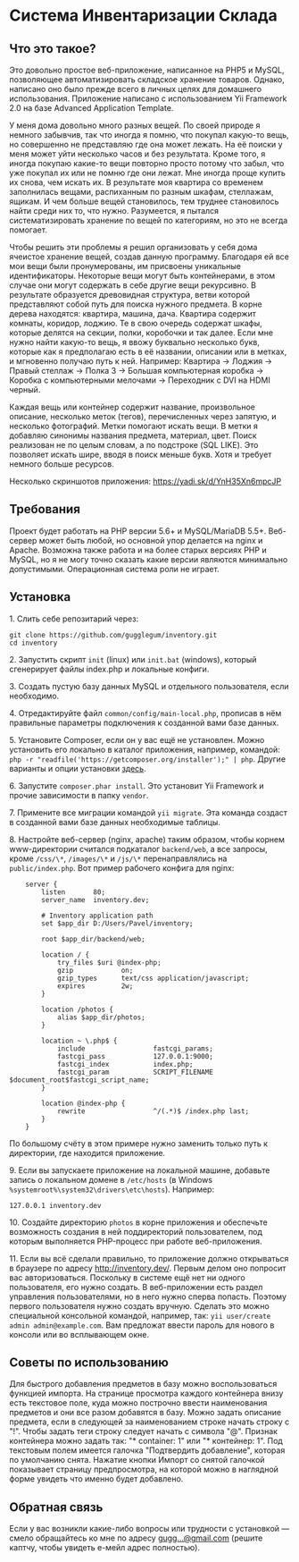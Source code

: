 Система Инвентаризации Склада
=============================

Что это такое?
--------------
Это довольно простое веб-приложение, написанное на PHP5 и MySQL, позволяющее автоматизировать складское хранение товаров. Однако, написано оно было прежде всего в личных целях для домашнего использования. Приложение написано с использованием Yii Framework 2.0 на базе Advanced Application Template.

У меня дома довольно много разных вещей. По своей природе я немного забывчив, так что иногда я помню, что покупал какую-то вещь, но совершенно не представляю где она может лежать. На её поиски у меня может уйти несколько часов и без результата. Кроме того, я иногда покупаю какие-то вещи повторно просто потому что забыл, что уже покупал их или не помню где они лежат. Мне иногда проще купить их снова, чем искать их. В результате моя квартира со временем заполнилась вещами, распиханным по разным шкафам, стеллажам, ящикам. И чем больше вещей становилось, тем труднее становилось найти среди них то, что нужно. Разумеется, я пытался систематизировать хранение по вещей по категориям, но это не всегда помогает.

Чтобы решить эти проблемы я решил организовать у себя дома ячеистое хранение вещей, создав данную программу. Благодаря ей все мои вещи были пронумерованы, им присвоены уникальные идентификаторы. Некоторые вещи могут быть контейнерами, в этом случае они могут содержать в себе другие вещи рекурсивно. В результате образуется древовидная структура, ветви которой представляют собой путь для поиска нужного предмета. В корне дерева находятся: квартира, машина, дача. Квартира содержит комнаты, коридор, лоджию. Те в свою очередь содержат шкафы, которые делятся на секции, полки, коробочки и так далее. Если мне нужно найти какую-то вещь, я ввожу буквально несколько букв, которые как я предполагаю есть в её названии, описании или в метках, и мгновенно получаю путь к ней. Например: Квартира → Лоджия → Правый стеллаж → Полка 3 → Большая компьютерная коробка → Коробка с компьютерными мелочами → Переходник с DVI на HDMI черный.

Каждая вещь или контейнер содержит название, произвольное описание, несколько меток (тегов), перечисленных через запятую, и несколько фотографий. Метки помогают искать вещи. В метки я добавляю синонимы названия предмета, материал, цвет. Поиск реализован не по целым словам, а по подстроке (SQL LIKE). Это позволяет искать шире, вводя в поиск меньше букв. Хотя и требует немного больше ресурсов.

Несколько скриншотов приложения: https://yadi.sk/d/YnH35Xn6mpcJP

Требования
----------

Проект будет работать на PHP версии 5.6+ и MySQL/MariaDB 5.5+. Веб-сервер может быть любой, но основной упор делается на nginx и Apache. Возможна также работа и на более старых версиях PHP и MySQL, но я не могу точно сказать какие версии являются минимально допустимыми. Операционная система роли не играет.

Установка
---------

1\. Слить себе репозитарий через:
```
git clone https://github.com/gugglegum/inventory.git
cd inventory
```
2\. Запустить скрипт `init` (linux) или `init.bat` (windows), который сгенерирует файлы index.php и локальные конфиги.

3\. Создать пустую базу данных MySQL и отдельного пользователя, если необходимо.

4\. Отредактируйте файл `common/config/main-local.php`, прописав в нём правильные параметры подключения к созданной вами базе данных.

5\. Установите Composer, если он у вас ещё не установлен. Можно установить его локально в каталог приложения, например, командой:
`php -r "readfile('https://getcomposer.org/installer');" | php`. Другие варианты и опции установки [здесь](https://getcomposer.org/download/).

6\. Запустите `composer.phar install`. Это установит Yii Framework и прочие зависимости в папку `vendor`.

7\. Примените все миграции командой `yii migrate`. Эта команда создаст в созданной вами базе данных необходимые таблицы.

8\. Настройте веб-сервер (nginx, apache) таким образом, чтобы корнем www-директории считался подкаталог `backend/web`, а все запросы, кроме `/css/\*`, `/images/\*` и `/js/\*` перенаправлялись на `public/index.php`. Вот пример рабочего конфига для nginx:

```
    server {
        listen       80;
        server_name  inventory.dev;

        # Inventory application path
        set $app_dir D:/Users/Pavel/inventory;

        root $app_dir/backend/web;

        location / {
            try_files $uri @index-php;
            gzip            on;
            gzip_types      text/css application/javascript;
            expires         2w;
        }

        location /photos {
            alias $app_dir/photos;
        }

        location ~ \.php$ {
            include                 fastcgi_params;
            fastcgi_pass            127.0.0.1:9000;
            fastcgi_index           index.php;
            fastcgi_param           SCRIPT_FILENAME  $document_root$fastcgi_script_name;
        }

        location @index-php {
            rewrite                 ^/(.*)$ /index.php last;
        }
    }
```
По большому счёту в этом примере нужно заменить только путь к директории, где находится приложение.

9\. Если вы запускаете приложение на локальной машине, добавьте запись о локальном домене в `/etc/hosts` (в Windows `%systemroot%\system32\drivers\etc\hosts`). Например:

```
127.0.0.1 inventory.dev
```

10\. Создайте директорию `photos` в корне приложения и обеспечьте возможность создания в ней поддиректорий пользователем, под которым выполняется PHP-процесс при работе веб-приложения.

11\. Если вы всё сделали правильно, то приложение должно открываться в браузере по адресу http://inventory.dev/. Первым делом оно попросит вас авторизоваться. Поскольку в системе ещё нет ни одного пользователя, его нужно создать. В веб-приложении есть раздел управления пользователями, но в него нужно сперва попасть. Поэтому первого пользователя нужно создать вручную. Сделать это можно специальной консольной командой, например, так: `yii user/create admin admin@example.com`. Вам предложат ввести пароль для нового в консоли или во всплывающем окне.

Советы по использованию
-----------------------

Для быстрого добавления предметов в базу можно воспользоваться функцией импорта. На странице просмотра каждого контейнера внизу есть текстовое поле, куда можно построчно ввести наименования предметов и они все разом добавятся в базу. Можно задать описание предмета, если в следующей за наименованием строке начать строку с "!". Чтобы задать теги строку следует начать с символа "@". Признак контейнера можно задать так: "* container: 1" или "* контейнер: 1". Под текстовым полем имеется галочка "Подтвердить добавление", которая по умолчанию снята. Нажатие кнопки Импорт со снятой галочкой показывает страницу предпросмотра, на которой можно в наглядной форме увидеть что именно будет добавлено.

Обратная связь
--------------
Если у вас возникли какие-либо вопросы или трудности с установкой — смело обращайтесь ко мне по адресу [gugg...@gmail.com](http://www.google.com/recaptcha/mailhide/d?k=01sX4Ace0VIjf560E7EVd9VA==&c=uEyB5Ixp45PEYVFxFEFlnitY5hRz4yNXpGygDIKOvF4=) (решите каптчу, чтобы увидеть е-мейл адрес полностью).

